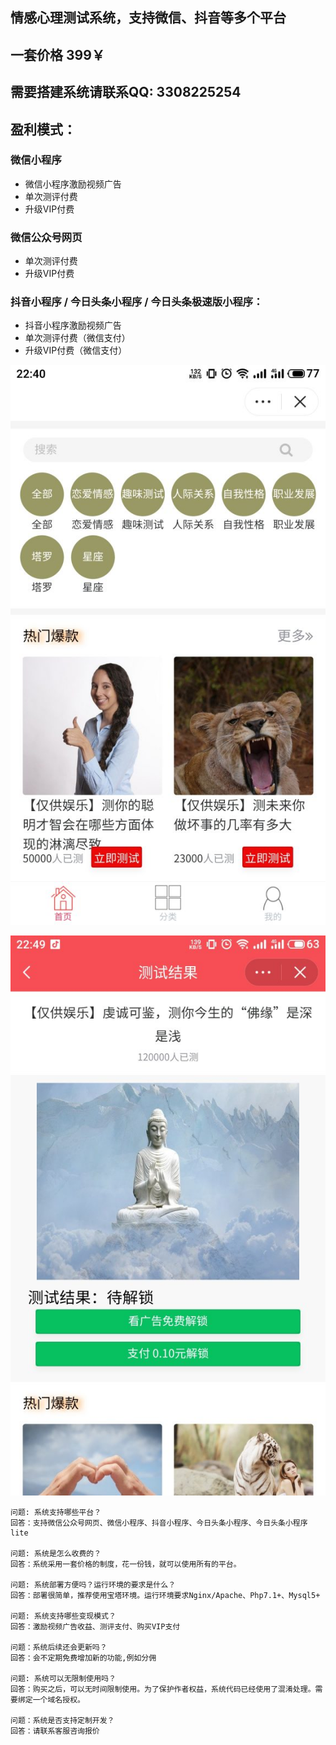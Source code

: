 ## 情感心理测试系统，支持微信、抖音等多个平台

## 一套价格 399￥

## 需要搭建系统请联系QQ: 3308225254

## 盈利模式：
### 微信小程序
- 微信小程序激励视频广告
- 单次测评付费
- 升级VIP付费

### 微信公众号网页
- 单次测评付费
- 升级VIP付费

### 抖音小程序 / 今日头条小程序 / 今日头条极速版小程序：
- 抖音小程序激励视频广告
- 单次测评付费（微信支付）
- 升级VIP付费（微信支付）

![](https://raw.githubusercontent.com/assess001/-/main/assess1.jpg)

![](https://raw.githubusercontent.com/assess001/-/main/assess2.jpg)

```
问题: 系统支持哪些平台？
回答：支持微信公众号网页、微信小程序、抖音小程序、今日头条小程序、今日头条小程序lite

问题: 系统是怎么收费的？
回答：系统采用一套价格的制度，花一份钱，就可以使用所有的平台。

问题: 系统部署方便吗？运行环境的要求是什么？
回答：部署很简单，推荐使用宝塔环境。运行环境要求Nginx/Apache、Php7.1+、Mysql5+

问题: 系统支持哪些变现模式？
回答：激励视频广告收益、测评支付、购买VIP支付

问题：系统后续还会更新吗？
回答：会不定期免费增加新的功能,例如分佣

问题: 系统可以无限制使用吗？
回答：购买之后，可以无时间限制使用。为了保护作者权益，系统代码已经使用了混淆处理。需要绑定一个域名授权。

问题：系统是否支持定制开发？
回答：请联系客服咨询报价
```
